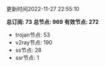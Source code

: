 更新时间2022-11-27 22:55:10

**总订阅: 73**
**总节点: 969**
**有效节点: 272**
- trojan节点: 53
- v2ray节点: 190
- ss节点: 28
- ssr节点: 1
